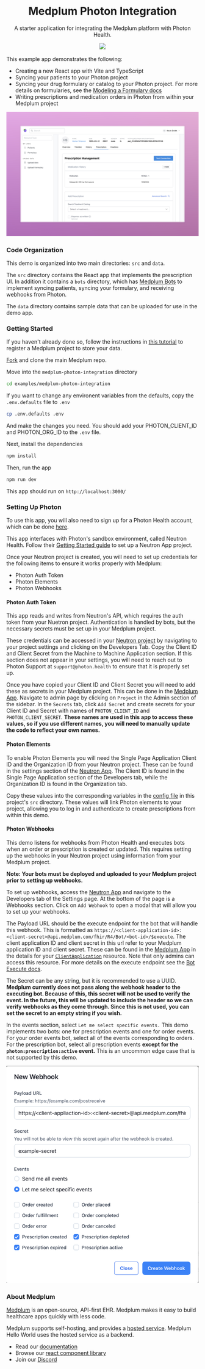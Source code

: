 <h1 align="center">Medplum Photon Integration</h1>
<p align="center">A starter application for integrating the Medplum platform with Photon Health.</p>
<p align="center">
<a href="https://github.com/medplum/medplum-hello-world/blob/main/LICENSE.txt">
    <img src="https://img.shields.io/badge/license-Apache-blue.svg" />
  </a>
</p>

This example app demonstrates the following:

- Creating a new React app with Vite and TypeScript
- Syncing your patients to your Photon project
- Syncing your drug formulary or catalog to your Photon project. For more details on formularies, see the [Modeling a Formulary docs](/packages/docs/docs/medications/formulary/index.mdx)
- Writing prescriptions and medication orders in Photon from within your Medplum project

![Photon Integration Screenshot](./photon-integration-screenshot.png)

### Code Organization

This demo is organized into two main directories: `src` and `data`.

The `src` directory contains the React app that implements the prescription UI. In addition it contains a `bots` directory, which has [Medplum Bots](/packages/docs/docs/bots/bot-basics.md) to implement syncing patients, syncing your formulary, and receiving webhooks from Photon.

The `data` directory contains sample data that can be uploaded for use in the demo app.

### Getting Started

If you haven't already done so, follow the instructions in [this tutorial](https://www.medplum.com/docs/tutorials/register) to register a Medplum project to store your data.

[Fork](https://github.com/medplum/medplum/fork) and clone the main Medplum repo.

Move into the `medplum-photon-integration` directory

```bash
cd examples/medplum-photon-integration
```

If you want to change any environent variables from the defaults, copy the `.env.defaults` file to `.env`

```bash
cp .env.defaults .env
```

And make the changes you need. You should add your PHOTON_CLIENT_ID and PHOTON_ORG_ID to the `.env` file.

Next, install the dependencies

```bash
npm install
```

Then, run the app

```bash
npm run dev
```

This app should run on `http://localhost:3000/`

### Setting Up Photon

To use this app, you will also need to sign up for a Photon Health account, which can be done [here](https://photon.health/sign-up).

This app interfaces with Photon's sandbox environment, called Neutron Health. Follow their [Getting Started guide](https://docs.photon.health/docs/getting-started) to set up a Neutron App project.

Once your Neutron project is created, you will need to set up credentials for the following items to ensure it works properly with Medplum:

- Photon Auth Token
- Photon Elements
- Photon Webhooks

#### Photon Auth Token

This app reads and writes from Neutron's API, which requires the auth token from your Nuetron project. Authentication is handled by bots, but the necessary secrets must be set up in your Medplum project.

These credentials can be accessed in your [Neutron project](https://app.neutron.health) by navigating to your project settings and clicking on the Developers Tab. Copy the Client ID and Client Secret from the Machine to Machine Application section. If this section does not appear in your settings, you will need to reach out to Photon Support at `support@photon.health` to ensure that it is properly set up.

Once you have copied your Client ID and Client Secret you will need to add these as secrets in your Medplum project. This can be done in the [Medplum App](https://app.medplum.com). Navigate to admin page by clicking on `Project` in the Admin section of the sidebar. In the `Secrets` tab, click `Add Secret` and create secrets for your Client ID and Secret with names of `PHOTON_CLIENT_ID` and `PHOTON_CLIENT_SECRET`. **These names are used in this app to access these values, so if you use different names, you will need to manually update the code to reflect your own names.**

#### Photon Elements

To enable Photon Elements you will need the Single Page Application Client ID and the Organization ID from your Neutron project. These can be found in the settings section of the [Neutron App](https://app.neutron.health). The Client ID is found in the Single Page Application section of the Developers tab, while the Organization ID is found in the Organization tab.

Copy these values into the corresponding variables in the [config file](./src/config.ts) in this project's `src` directory. These values will link Photon elements to your project, allowing you to log in and authenticate to create prescriptions from within this demo.

#### Photon Webhooks

This demo listens for webhooks from Photon Health and executes bots when an order or prescription is created or updated. This requires setting up the webhooks in your Neutron project using information from your Medplum project.

**Note: Your bots must be deployed and uploaded to your Medplum project prior to setting up webhooks.**

To set up webhooks, access the [Neutron App](https://app.neutron.health) and navigate to the Developers tab of the Settings page. At the bottom of the page is a Webhooks section. Click on `Add Webhook` to open a modal that will allow you to set up your webhooks.

The Payload URL should be the execute endpoint for the bot that will handle this webhook. This is formatted as `https://<client-application-id>:<client-secret>@api.medplum.com/fhir/R4/Bot/<bot-id>/$execute`. The client application ID and client secret in this url refer to your Medplum application ID and client secret. These can be found in the [Medplum App](https://app.medplum.com) in the details for your [`ClientApplication`](/packages/docs/docs/api/fhir/medplum/clientapplication.mdx) resource. Note that only admins can access this resource. For more details on the execute endpoint see the [Bot Execute docs](/packages/docs/docs/api/fhir/operations/bot-execute.mdx).

The Secret can be any string, but it is recommended to use a UUID. **Medplum currently does not pass along the webhook header to the executing bot. Because of this, this secret will not be used to verify the event. In the future, this will be updated to include the header so we can verify webhooks as they come through. Since this is not used, you can set the secret to an empty string if you wish.**

In the events section, select `Let me select specific events.` This demo implements two bots: one for prescription events and one for order events. For your order events bot, select all of the events corresponding to orders. For the prescription bot, select all prescription events **except for the `photon:prescription:active` event.** This is an uncommon edge case that is not supported by this demo.

![Photon Webhook Screenshot](./photon-webhook.png)

### About Medplum

[Medplum](https://www.medplum.com/) is an open-source, API-first EHR. Medplum makes it easy to build healthcare apps quickly with less code.

Medplum supports self-hosting, and provides a [hosted service](https://app.medplum.com/). Medplum Hello World uses the hosted service as a backend.

- Read our [documentation](https://www.medplum.com/docs)
- Browse our [react component library](https://storybook.medplum.com/)
- Join our [Discord](https://discord.gg/medplum)

